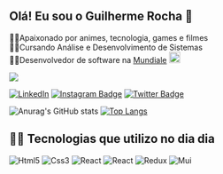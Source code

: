 ## Olá! Eu sou o Guilherme Rocha 🖖
🐱‍🚀Apaixonado por animes, tecnologia, games e filmes  
🐱‍🐉Cursando Análise e Desenvolvimento de Sistemas  
🐱‍👤Desenvolvedor de software na <a href="https://www.mundiale.com.br/">Mundiale</a>
<img width="20" src="https://user-images.githubusercontent.com/67766327/160305326-e972091d-c29f-4541-ad32-3ceaf0306dfa.png" alt="Mundiale">
 
<img src="https://user-images.githubusercontent.com/67766327/155027932-50d3ff78-cf45-4685-a850-09d10faa0997.gif"/>

[![LinkedIn](https://img.shields.io/badge/LinkedIn-0077B5?style=for-the-badge&logo=linkedin&logoColor=white)](https://www.linkedin.com/in/rochx/) [![Instagram Badge](https://img.shields.io/badge/Instagram-E4405F?style=for-the-badge&logo=instagram&logoColor=white)](https://www.instagram.com/i.rochx/?hl=pt-br) [![Twitter Badge](https://img.shields.io/badge/Twitter-1DA1F2?style=for-the-badge&logo=twitter&logoColor=white)](https://twitter.com/Rochx7)

![Anurag's GitHub stats](https://github-readme-stats.vercel.app/api?username=rochx7&show_icons=true&theme=radical)
[![Top Langs](https://github-readme-stats.vercel.app/api/top-langs/?username=rochx7&layout=compact)](https://github.com/rochx7/github-readme-stats)

## 🐱‍💻 Tecnologias que utilizo no dia dia 
![Html5](https://img.shields.io/badge/HTML5-E34F26?style=for-the-badge&logo=html5&logoColor=white) ![Css3](https://img.shields.io/badge/CSS3-1572B6?style=for-the-badge&logo=css3&logoColor=white) ![React](https://img.shields.io/badge/JavaScript-F7DF1E?style=for-the-badge&logo=javascript&logoColor=black) ![React](https://img.shields.io/badge/React-20232A?style=for-the-badge&logo=react&logoColor=61DAFB) ![Redux](https://img.shields.io/badge/Redux-593D88?style=for-the-badge&logo=redux&logoColor=white) ![Mui](https://img.shields.io/badge/Material--UI-0081CB?style=for-the-badge&logo=material-ui&logoColor=white)
 
 
